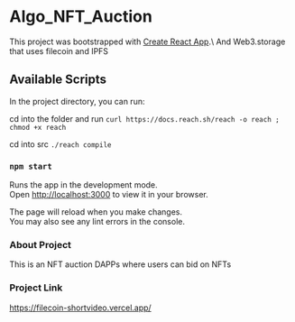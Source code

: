 # Algo_NFT_Auction

This project was bootstrapped with [Create React App](https://github.com/facebook/create-react-app).\ 
And Web3.storage that uses filecoin and IPFS

## Available Scripts

In the project directory, you can run:

cd into the folder and run `curl https://docs.reach.sh/reach -o reach ; chmod +x reach`

cd into src `./reach compile`

### `npm start`

Runs the app in the development mode.\
Open [http://localhost:3000](http://localhost:3000) to view it in your browser.

The page will reload when you make changes.\
You may also see any lint errors in the console.


### About Project
This is an NFT auction DAPPs where users can bid on NFTs


### Project Link
https://filecoin-shortvideo.vercel.app/
